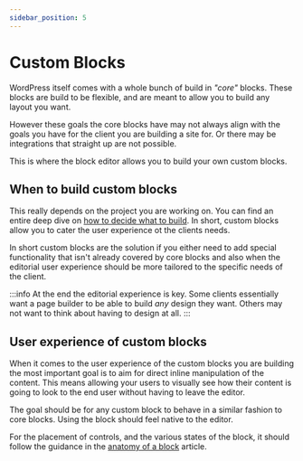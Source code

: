 ```yaml
---
sidebar_position: 5
---
```


# Custom Blocks

WordPress itself comes with a whole bunch of build in _"core"_ blocks. These blocks are build to be flexible, and are meant to allow you to build any layout you want.

However these goals the core blocks have may not always align with the goals you have for the client you are building a site for. Or there may be integrations that straight up are not possible.

This is where the block editor allows you to build your own custom blocks.

## When to build custom blocks

This really depends on the project you are working on. You can find an entire deep dive on [how to decide what to build](/guides/choose-your-adventure). In short, custom blocks allow you to cater the user experience ot the clients needs.

In short custom blocks are the solution if you either need to add special functionality that isn't already covered by core blocks and also when the editorial user experience should be more tailored to the specific needs of the client.

:::info
At the end the editorial experience is key. Some clients essentially want a page builder to be able to build _any_ design they want. Others may not want to think about having to design at all.
:::

## User experience of custom blocks

When it comes to the user experience of the custom blocks you are building the most important goal is to aim for direct inline manipulation of the content. This means allowing your users to visually see how their content is going to look to the end user without having to leave the editor.

The goal should be for any custom block to behave in a similar fashion to core blocks. Using the block should feel native to the editor.

For the placement of controls, and the various states of the block, it should follow the guidance in the [anatomy of a block](./../01-Fundamentals/a-block.md) article.
